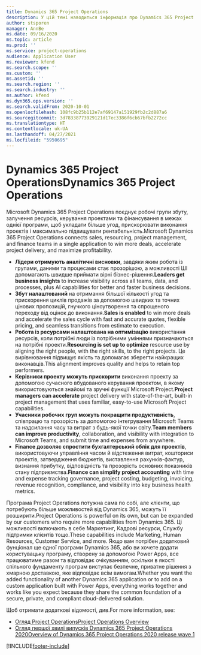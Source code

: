 ```yaml
---
title: Dynamics 365 Project Operations
description: У цій темі наводиться інформація про Dynamics 365 Project Operations.
author: stsporen
manager: AnnBe
ms.date: 09/16/2020
ms.topic: article
ms.prod: ''
ms.service: project-operations
audience: Application User
ms.reviewer: kfend
ms.search.scope: ''
ms.custom: ''
ms.assetid: ''
ms.search.region: ''
ms.search.industry: ''
ms.author: kfend
ms.dyn365.ops.version: ''
ms.search.validFrom: 2020-10-01
ms.openlocfilehash: 108fc9b25b112e7af69147a151929fb2c2d887a6
ms.sourcegitcommit: 3d78338773929121d17ec3386f6cb67bfb2272cc
ms.translationtype: HT
ms.contentlocale: uk-UA
ms.lasthandoff: 04/27/2021
ms.locfileid: "5950695"
---
```

# <a name="dynamics-365-project-operations"></a><span data-ttu-id="1c51d-103">Dynamics 365 Project Operations</span><span class="sxs-lookup"><span data-stu-id="1c51d-103">Dynamics 365 Project Operations</span></span>

<span data-ttu-id="1c51d-104">Microsoft Dynamics 365 Project Operations поєднує робочі групи збуту, залучення ресурсів, керування проектами та фінансування в межах однієї програми, щоб укладати більше угод, прискорювати виконання проектів і максимально підвищувати рентабельність.</span><span class="sxs-lookup"><span data-stu-id="1c51d-104">Microsoft Dynamics 365 Project Operations connects sales, resourcing, project management, and finance teams in a single application to win more deals, accelerate project delivery, and maximize profitability.</span></span>

-   <span data-ttu-id="1c51d-105">**Лідери отримують аналітичні висновки**, завдяки яким робота із групами, даними та процесами стає прозорішою, а можливості ШІ допомагають швидше приймати вірні бізнес-рішення.</span><span class="sxs-lookup"><span data-stu-id="1c51d-105">**Leaders get business insights** to increase visibility across all teams, data, and processes, plus AI capabilities for better and faster business decisions.</span></span>
-   <span data-ttu-id="1c51d-106">**Збут налаштований** на отримання більшої кількості угод та прискорення циклів продажів за допомогою швидких та точних цінових пропозицій, гнучкого ціноутворення та спрощеного переходу від оцінок до виконання.</span><span class="sxs-lookup"><span data-stu-id="1c51d-106">**Sales is enabled** to win more deals and accelerate the sales cycle with fast and accurate quotes, flexible pricing, and seamless transitions from estimate to execution.</span></span>
-   <span data-ttu-id="1c51d-107">**Робота із ресурсами налаштована на оптимізацію** використання ресурсів, коли потрібні люди із потрібними уміннями призначаються на потрібні проекти.</span><span class="sxs-lookup"><span data-stu-id="1c51d-107">**Resourcing is set up to optimize** resource use by aligning the right people, with the right skills, to the right projects.</span></span> <span data-ttu-id="1c51d-108">Це вирівнювання підвищує якість та допомагає зберегти найкращих виконавців.</span><span class="sxs-lookup"><span data-stu-id="1c51d-108">This alignment improves quality and helps to retain top performers.</span></span>
-   <span data-ttu-id="1c51d-109">**Керівники проекту можуть прискорити** виконання проекту за допомогою сучасного вбудованого керування проектом, в якому використовуються знайомі та зручні функції Microsoft Project.</span><span class="sxs-lookup"><span data-stu-id="1c51d-109">**Project managers can accelerate** project delivery with state-of-the-art, built-in project management that uses familiar, easy-to-use Microsoft Project capabilities.</span></span>
-   <span data-ttu-id="1c51d-110">**Учасники робочих груп можуть покращити продуктивність**, співпрацю та прозорість за допомогою інтегрування Microsoft Teams та надсилання часу та витрат з будь-якої точки світу.</span><span class="sxs-lookup"><span data-stu-id="1c51d-110">**Team members can improve productivity**, collaboration, and visibility with integration to Microsoft Teams, and submit time and expenses from anywhere.</span></span>
-   <span data-ttu-id="1c51d-111">**Finance дозволяє спростити бухгалтерський облік для проектів**, використовуючи управління часом й відстеження витрат, кошториси проектів, затвердження бюджетів, виставлення рахунків-фактур, визнання прибутку, відповідність та прозорість основних показників стану підприємства.</span><span class="sxs-lookup"><span data-stu-id="1c51d-111">**Finance can simplify project accounting** with time and expense tracking governance, project costing, budgeting, invoicing, revenue recognition, compliance, and visibility into key business health metrics.</span></span>

<span data-ttu-id="1c51d-112">Програма Project Operations потужна сама по собі, але клієнти, що потребують більше можливостей від Dynamics 365, можуть її розширити.</span><span class="sxs-lookup"><span data-stu-id="1c51d-112">Project Operations is powerful on its own, but can be expanded by our customers who require more capabilities from Dynamics 365.</span></span> <span data-ttu-id="1c51d-113">Ці можливості включають в себе Маркетинг, Кадрові ресурси, Службу підтримки клієнтів тощо.</span><span class="sxs-lookup"><span data-stu-id="1c51d-113">These capabilities include Marketing, Human Resources, Customer Service, and more.</span></span> <span data-ttu-id="1c51d-114">Якщо вам потрібен додатковий фунціонал ще одної програми Dynamics 365, або ви хочете додати користувацьку програму, створену за допомогою Power Apps, все працюватиме разом та відповідає очікуванням, оскільки в якості спільного фундаменту програм виступає безпечне, приватне рішення з хмарною доставкою, яке відповідає всім вимогам.</span><span class="sxs-lookup"><span data-stu-id="1c51d-114">Whether you want the added functionality of another Dynamics 365 application or to add on a custom application built with Power Apps, everything works together and works like you expect because they share the common foundation of a secure, private, and compliant cloud-delivered solution.</span></span>

<span data-ttu-id="1c51d-115">Щоб отримати додаткові відомості, див.</span><span class="sxs-lookup"><span data-stu-id="1c51d-115">For more information, see:</span></span>

- [<span data-ttu-id="1c51d-116">Огляд Project Operations</span><span class="sxs-lookup"><span data-stu-id="1c51d-116">Project Operations Overview</span></span>](https://dynamics.microsoft.com/en-us/project-operations/overview/)
- [<span data-ttu-id="1c51d-117">Огляд першої хвилі випусків Dynamics 365 Project Operations 2020</span><span class="sxs-lookup"><span data-stu-id="1c51d-117">Overview of Dynamics 365 Project Operations 2020 release wave 1</span></span>](/dynamics365-release-plan/2020wave1/dynamics365-project-operations/)



[!INCLUDE[footer-include](includes/footer-banner.md)]
